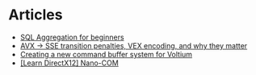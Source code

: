 # Articles

* [SQL Aggregation for beginners](SqlAggregate.html)
* [AVX -> SSE transition penalties, VEX encoding, and why they matter](VexTransitionPenalties.html)
* [Creating a new command buffer system for Voltium](command_buffer.html)
* [[Learn DirectX12] Nano-COM](learn-dx12/Nano-COM.html)
